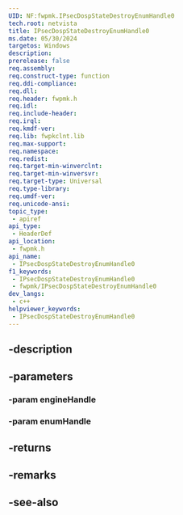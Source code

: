 ```yaml
---
UID: NF:fwpmk.IPsecDospStateDestroyEnumHandle0
tech.root: netvista
title: IPsecDospStateDestroyEnumHandle0
ms.date: 05/30/2024
targetos: Windows
description: 
prerelease: false
req.assembly: 
req.construct-type: function
req.ddi-compliance: 
req.dll: 
req.header: fwpmk.h
req.idl: 
req.include-header: 
req.irql: 
req.kmdf-ver: 
req.lib: fwpkclnt.lib
req.max-support: 
req.namespace: 
req.redist: 
req.target-min-winverclnt: 
req.target-min-winversvr: 
req.target-type: Universal
req.type-library: 
req.umdf-ver: 
req.unicode-ansi: 
topic_type:
 - apiref
api_type:
 - HeaderDef
api_location:
 - fwpmk.h
api_name:
 - IPsecDospStateDestroyEnumHandle0
f1_keywords:
 - IPsecDospStateDestroyEnumHandle0
 - fwpmk/IPsecDospStateDestroyEnumHandle0
dev_langs:
 - c++
helpviewer_keywords:
 - IPsecDospStateDestroyEnumHandle0
---
```


## -description

## -parameters

### -param engineHandle

### -param enumHandle

## -returns

## -remarks

## -see-also

